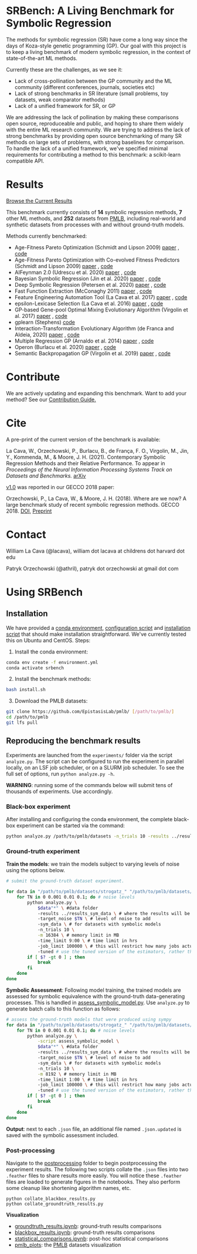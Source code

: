 # SRBench: A Living Benchmark for Symbolic Regression

The methods for symbolic regression (SR) have come a long way since the days of Koza-style genetic programming (GP).
Our goal with this project is to keep a living benchmark of modern symbolic regression, in the context of state-of-the-art ML methods.

Currently these are the challenges, as we see it:

- Lack of cross-pollination between the GP community and the ML community (different conferences, journals, societies etc)
- Lack of strong benchmarks in SR literature (small problems, toy datasets, weak comparator methods)
- Lack of a unified framework for SR, or GP

We are addressing the lack of pollination by making these comparisons open source, reproduceable and public, and hoping to share them widely with the entire ML research community.
We are trying to address the lack of strong benchmarks by providing open source benchmarking of many SR methods on large sets of problems, with strong baselines for comparison. 
To handle the lack of a unified framework, we've specified minimal requirements for contributing a method to this benchmark: a scikit-learn compatible API.

# Results

[Browse the Current Results](postprocessing/)

This benchmark currently consists of **14** symbolic regression methods, **7** other ML methods, and **252** datasets from [PMLB](https://github.com/EpistasisLab/penn-ml-benchmarks), including real-world and synthetic datasets from processes with and without ground-truth models.

Methods currently benchmarked:

- Age-Fitness Pareto Optimization (Schmidt and Lipson 2009) 
    [paper](https://dl.acm.org/doi/pdf/10.1145/1830483.1830584)
    , 
    [code](https://github.com/cavalab/ellyn)
- Age-Fitness Pareto Optimization with Co-evolved Fitness Predictors (Schmidt and Lipson 2009) 
    [paper](https://dl.acm.org/doi/pdf/10.1145/1830483.1830584?casa_token=8fAFUrPlfuUAAAAA:u0QJvX-cC8rPtdZri-Jd4ZxcnRSIF_Fu2Vn5n-oXVNu_i71J6ZECx28ucLPOLQY628drsEbg4aFvTw)
    , 
    [code](https://github.com/cavalab/ellyn)
- AIFeynman 2.0 (Udrescu et al. 2020)
    [paper](https://arxiv.org/abs/2006.10782)
    ,
    [code](https://github.com/SJ001/AI-Feynman)
- Bayesian Symbolic Regression (Jin et al. 2020)
    [paper](https://arxiv.org/abs/1910.08892)
    ,
    [code](https://github.com/ying531/MCMC-SymReg)
- Deep Symbolic Regression (Petersen et al. 2020)
    [paper](https://arxiv.org/pdf/1912.04871)
    , 
    [code](https://github.com/brendenpetersen/deep-symbolic-optimization)
- Fast Function Extraction (McConaghy 2011)
    [paper](http://trent.st/content/2011-GPTP-FFX-paper.pdf)
    ,
    [code](https://github.com/natekupp/ffx)
- Feature Engineering Automation Tool (La Cava et al. 2017)
    [paper](https://arxiv.org/abs/1807.00981)
    ,
    [code](https://github.com/lacava/feat)
- epsilon-Lexicase Selection (La Cava et al. 2016)
    [paper](https://arxiv.org/abs/1905.13266)
    ,
    [code](https://github.com/cavalab/ellyn)
- GP-based Gene-pool Optimal Mixing Evolutionary Algorithm (Virgolin et al. 2017)
    [paper](https://dl.acm.org/doi/pdf/10.1145/3071178.3071287?casa_token=CHa8EK_ic5gAAAAA:mOAOCu6CL-jHobGWKD2wco4NbpCyS-XTY5thb1dPPsyUkTkLHzmLMF41MWMGWLyFv1G8n-VFaqmXSw)
    ,
    [code](https://github.com/marcovirgolin/GP-GOMEA/)
- gplearn (Stephens)
    [code](https://github.com/trevorstephens/gplearn)
- Interaction-Transformation Evolutionary Algorithm (de Franca and Aldeia, 2020)
    [paper](https://www.mitpressjournals.org/doi/abs/10.1162/evco_a_00285)
    ,
    [code](https://github.com/folivetti/ITEA/)
- Multiple Regression GP (Arnaldo et al. 2014)
    [paper](https://dl.acm.org/doi/pdf/10.1145/2576768.2598291?casa_token=Oh2e7jDBgl0AAAAA:YmYJhFniOrU0yIhsqrHGzUN_60veH56tfwizre94uImDpYyp9RcadUyv_VZf8gH7v3uo5SxjjIPPUA)
    ,
    [code](https://github.com/flexgp/gp-learners)
- Operon (Burlacu et al. 2020)
    [paper](https://dl.acm.org/doi/pdf/10.1145/3377929.3398099?casa_token=HJgFp342K0sAAAAA:3Xbelm-5YjcIgjMvqLcyoTYdB0wNR0S4bYcQBGUiwOuwqbFfV6YnE8YKGINija_V6wCi6dahvQ3Pxg)
    ,
    [code](https://github.com/heal-research/operon)
- Semantic Backpropagation GP (Virgolin et al. 2019)
    [paper](https://dl.acm.org/doi/pdf/10.1145/3321707.3321758?casa_token=v43VobsGalkAAAAA:Vj8S9mHAv-H4tLm_GCL4DJdfW3e5SVUtD6J3gIQh0vrNzM3s6psjl-bwO2NMnxLN0thRJ561OZ0sQA)
    ,
    [code](https://github.com/marcovirgolin/GP-GOMEA)

# Contribute

We are actively updating and expanding this benchmark. 
Want to add your method? 
See our [Contribution Guide.](CONTRIBUTING.md)

# Cite

A pre-print of the current version of the benchmark is available:

La Cava, W., Orzechowski, P., Burlacu, B., de França, F. O., Virgolin, M., Jin, Y., Kommenda, M., & Moore, J. H. (2021). 
Contemporary Symbolic Regression Methods and their Relative Performance. 
To appear in _Proceedings of the Neural Information Processing Systems Track on Datasets and Benchmarks._
[arXiv](https://arxiv.org/abs/2107.14351)

[v1.0](https://github.com/EpistasisLab/regression-benchmark/releases/tag/v1.0) was reported in our GECCO 2018 paper: 

Orzechowski, P., La Cava, W., & Moore, J. H. (2018). 
Where are we now? A large benchmark study of recent symbolic regression methods. 
GECCO 2018. [DOI](https://doi.org/10.1145/3205455.3205539), [Preprint](https://www.researchgate.net/profile/Patryk_Orzechowski/publication/324769381_Where_are_we_now_A_large_benchmark_study_of_recent_symbolic_regression_methods/links/5ae779b70f7e9b837d392dc9/Where-are-we-now-A-large-benchmark-study-of-recent-symbolic-regression-methods.pdf)


# Contact

William La Cava (@lacava), william dot lacava at childrens dot harvard dot edu

Patryk Orzechowski (@athril), patryk dot orzechowski at gmail dot com

# Using SRBench

## Installation

We have provided a [conda environment](environment.yml), [configuration script](configure.sh) and [installation script](install.sh) that should make installation straightforward.
We've currently tested this on Ubuntu and CentOS. 
Steps:

1. Install the conda environment:

```bash
conda env create -f environment.yml
conda activate srbench
```

2. Install the benchmark methods:

```bash
bash install.sh
```

3. Download the PMLB datasets:

```bash
git clone https://github.com/EpistasisLab/pmlb/ [/path/to/pmlb/]
cd /path/to/pmlb
git lfs pull
```

## Reproducing the benchmark results

Experiments are launched from the `experiments/` folder via the script `analyze.py`.
The script can be configured to run the experiment in parallel locally, on an LSF job scheduler, or on a SLURM job scheduler. 
To see the full set of options, run `python analyze.py -h`. 

**WARNING**: running some of the commands below will submit tens of thousands of experiments. 
Use accordingly. 

### Black-box experiment
After installing and configuring the conda environment, the complete black-box experiment can be started via the command:

```bash
python analyze.py /path/to/pmlb/datasets -n_trials 10 -results ../results_blackbox -time_limit 48:00
```

### Ground-truth experiment

**Train the models**: we train the models subject to varying levels of noise using the options below. 

```bash
# submit the ground-truth dataset experiment. 

for data in "/path/to/pmlb/datasets/strogatz_" "/path/to/pmlb/datasets/feynman_" ; do # feynman and strogatz datasets
    for TN in 0 0.001 0.01 0.1; do # noise levels
        python analyze.py \
            $data"*" \ #data folder
            -results ../results_sym_data \ # where the results will be saved
            -target_noise $TN \ # level of noise to add
            -sym_data \ # for datasets with symbolic models
            -n_trials 10 \
            -m 16384 \ # memory limit in MB
            -time_limit 9:00 \ # time limit in hrs
            -job_limit 100000 \ # this will restrict how many jobs actually get submitted.
            -tuned # use the tuned version of the estimators, rather than performing hyperparameter tuning.
        if [ $? -gt 0 ] ; then
            break
        fi
    done
done
```

**Symbolic Assessment**: Following model training, the trained models are assessed for symbolic equivalence with the ground-truth data-generating processes. 
This is handled in [assess_symbolic_model.py](experiment/assess_symbolic_model.py). 
Use `analyze.py` to generate batch calls to this function as follows:

```bash
# assess the ground-truth models that were produced using sympy
for data in "/path/to/pmlb/datasets/strogatz_" "/path/to/pmlb/datasets/feynman_" ; do # feynman and strogatz datasets
    for TN in 0 0.001 0.01 0.1; do # noise levels
        python analyze.py \
            -script assess_symbolic_model \
            $data"*" \ #data folder
            -results ../results_sym_data \ # where the results will be saved
            -target_noise $TN \ # level of noise to add
            -sym_data \ # for datasets with symbolic models
            -n_trials 10 \
            -m 8192 \ # memory limit in MB
            -time_limit 1:00 \ # time limit in hrs
            -job_limit 100000 \ # this will restrict how many jobs actually get submitted.
            -tuned # use the tuned version of the estimators, rather than performing hyperparameter tuning.
        if [ $? -gt 0 ] ; then
            break
        fi
    done
done
```

**Output**: next to each `.json` file, an additional file named `.json.updated` is saved with the symbolic assessment included. 

### Post-processing

Navigate to the [postprocessing](postprocessing) folder to begin postprocessing the experiment results. 
The following two scripts collate the `.json` files into two `.feather` files to share results more easily. 
You will notice these `.feather` files are loaded to generate figures in the notebooks. 
They also perform some cleanup like shortening algorithm names, etc.

```
python collate_blackbox_results.py
python collate_groundtruth_results.py
```

**Visualization**

- [groundtruth_results.ipynb](postprocessing/groundtruth_results.ipynb): ground-truth results comparisons
- [blackbox_results.ipynb](postprocessing/blackbox_results.ipynb): ground-truth results comparisons
- [statistical_comparisons.ipynb](postprocessing/statistical_comparisons.ipynb): post-hoc statistical comparisons
- [pmlb_plots](postprocessing/pmlb_plots.ipynb): the [PMLB](https://github.com/EpistasisLab/pmlb) datasets visualization 


